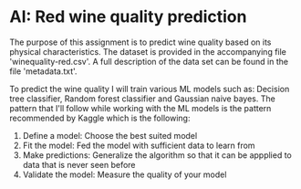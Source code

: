 # AI: Red wine quality prediction

The purpose of this assignment is to predict wine quality based on its physical characteristics. The dataset is provided in the accompanying file 'winequality-red.csv'. A full description of the data set can be found in the file 'metadata.txt'.

To predict the wine quality I will train various ML models such as: Decision tree classifier, Random forest classifier and Gaussian naive bayes. The pattern that I'll follow while working with the ML models is the pattern recommended by Kaggle which is the following: 
1. Define a model: Choose the best suited model
2. Fit the model: Fed the model with sufficient data to learn from
3. Make predictions: Generalize the algorithm so that it can be appplied to data that is never seen before
4. Validate the model: Measure the quality of your model
